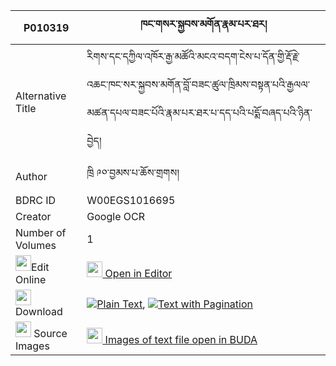 |P010319|ཁང་གསར་སྐྱབས་མགོན་རྣམ་པར་ཐར། 
| --- | --- 
|Alternative Title |རིགས་དང་དཀྱིལ་འཁོར་རྒྱ་མཚོའི་མངའ་བདག་ངེས་པ་དོན་གྱི་རྡོ་རྗེ་འཆང་ཁང་སར་སྐྱབས་མགོན་བློ་བཟང་ཚུལ་ཁྲིམས་བསྟན་པའི་རྒྱལལ་མཚན་དཔལ་བཟང་པོའི་རྣམ་པར་ཐར་པ་དད་པའི་པདྨོ་བཞད་པའི་ཉིན་བྱེད།
|Author| ཁྲི ༩༠་བྱམས་པ་ཆོས་གྲགས།
|BDRC ID | W00EGS1016695
|Creator | Google OCR
|Number of Volumes| 1
|<img width="25" src="https://img.icons8.com/color/25/000000/edit-property.png">Edit Online| [<img width="25" src="https://avatars.githubusercontent.com/u/45091458?s=200&v=4"> Open in Editor](http://editor.openpecha.org/P010319)
|<img width="25" src="https://img.icons8.com/fluent/48/000000/download-2.png"/>  Download | [![](https://img.icons8.com/color/20/000000/txt.png)Plain Text](https://github.com/Openpecha/P010319/releases/download/v1/khang_ge_ra_kyabgon_nampa_ra_t_plain_P010319.zip), [![](https://img.icons8.com/color/20/000000/txt.png)Text with Pagination](https://github.com/Openpecha/P010319/releases/download/v1/khang_ge_ra_kyabgon_nampa_ra_t_pages_P010319.zip)
|<img width="25" src="https://img.icons8.com/plasticine/100/000000/pictures-folder.png"/>  Source Images | [<img width="25" src="https://library.bdrc.io/icons/BUDA-small.svg"> Images of text file open in BUDA](https://library.bdrc.io/show/bdr:W00EGS1016695)